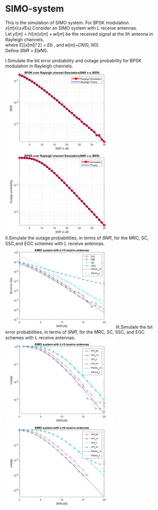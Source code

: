 # SIMO-system
This is the simulation of SIMO system.
For BPSK modulation 𝑥[𝑚]∈{±√Es}.Consider an SIMO system with 𝐿 receive antennas. <br/>
Let 𝑦𝑙[𝑚] = ℎ𝑙[𝑚]𝑥[𝑚] + 𝑤𝑙[𝑚] be the received signal at the 𝑙𝑡ℎ antenna in Rayleigh channels, <br/>
where E[|𝑥[𝑚]|^2] = 𝐸𝑏 , and 𝑤[𝑚]~𝐶𝑁(0, 𝑁0).<br/>
Define 𝑆𝑁𝑅 = 𝐸𝑏⁄𝑁0.

I.Simulate the bit error probability and outage probability for BPSK modulation in Rayleigh channels.<br/>
<img src="picture/4ber.jpg" width="350"><img src="picture/4out.jpg" width="350"><br/>
II.Simulate the outage probabilities, in terms of 𝑆𝑁𝑅, for the MRC, SC, SSC,and EGC schemes with L receive antennas.<br/>
<img src="picture/5(a)new.jpg" width="350">
III.Simulate the bit error probabilities, in terms of 𝑆𝑁𝑅, for the MRC, SC, SSC, and EGC schemes with L receive antennas.<br/>
<img src="picture/6(a).jpg" width="350"><img src="picture/6(b).jpg" width="350">
